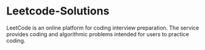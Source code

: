 # Leetcode-Solutions
LeetCode is an online platform for coding interview preparation. The service provides coding and algorithmic problems intended for users to practice coding.
